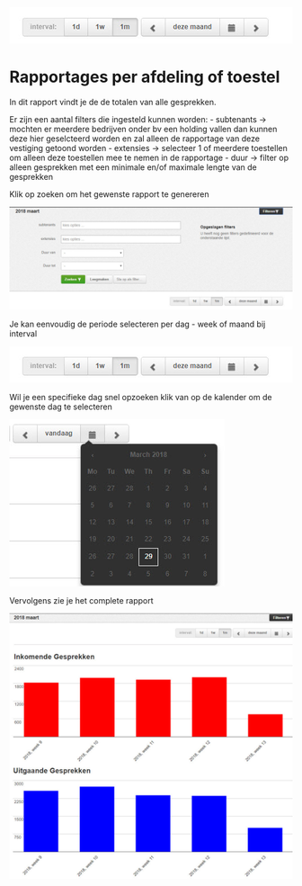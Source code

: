 ![Interval](/uploads/interval.jpg "Interval")<!-- TITLE: Rapportages -->
<!-- SUBTITLE: Rapportages -->

# Rapportages per afdeling of toestel
In dit rapport vindt je de de totalen van alle gesprekken.

Er zijn een aantal filters die ingesteld kunnen worden:
	- subtenants -> mochten er meerdere bedrijven onder bv een holding vallen dan kunnen deze hier geselcteerd worden en zal alleen de rapportage van deze vestiging getoond worden
	- extensies -> selecteer 1 of meerdere toestellen om alleen deze toestellen mee te nemen in de rapportage
	- duur -> filter op alleen gesprekken met een minimale en/of maximale lengte van de gesprekken

Klik op zoeken om het gewenste rapport te genereren

![Filters](/uploads/filters.jpg "Filters")

Je kan eenvoudig de periode selecteren per dag - week of maand bij interval

![Interval](/uploads/interval.jpg "Interval")

Wil je een specifieke dag snel opzoeken klik van op de kalender om de gewenste dag te selecteren

![Dagfilter](/uploads/dagfilter.jpg "Dagfilter")

Vervolgens zie je het complete rapport

![Rapportage](/uploads/rapportage.jpg "Rapportage")